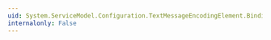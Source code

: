 ```yaml
---
uid: System.ServiceModel.Configuration.TextMessageEncodingElement.BindingElementType
internalonly: False
---
```

